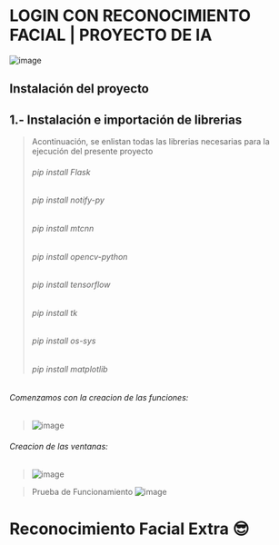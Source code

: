 # LOGIN CON RECONOCIMIENTO FACIAL | PROYECTO DE IA
![image](https://user-images.githubusercontent.com/74626067/188521662-cb7c3dca-4d58-4291-b8a1-843ebcc71ca7.png)
## Instalación del proyecto

## 1.- Instalación e importación de librerias

> Acontinuación, se enlistan todas las librerias necesarias para la ejecución del presente proyecto
> ###### pip install Flask
> ###### pip install notify-py
> ###### pip install mtcnn
> ###### pip install opencv-python
> ###### pip install tensorflow
> ###### pip install tk
> ###### pip install os-sys
> ###### pip install matplotlib

###### Comenzamos con la creacion de las funciones:
> ![image](https://user-images.githubusercontent.com/74798975/188522559-98fb0f35-b2c5-45ca-839e-bd9fbe2fa7f6.png)

###### Creacion de las ventanas:
> ![image](https://user-images.githubusercontent.com/74798975/188522590-7b3f044d-eb8d-4c2c-b026-4000ae186016.png)

> Prueba de Funcionamiento
![image](https://user-images.githubusercontent.com/74626067/188522788-75934d49-bee5-4465-9d04-baff60ccf091.png)

# Reconocimiento Facial Extra 😎

